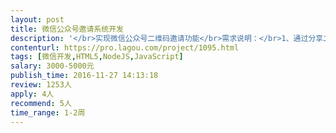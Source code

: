 ```yaml
---                
layout: post       
title: 微信公众号邀请系统开发           
description: '</br>实现微信公众号二维码邀请功能</br>需求说明：</br>1、通过分享二维码，别人扫码关注微信能统计数量</br>2、分享数量达到一定数量自动回复相应内容；</br>3、分享排名</br>人员要求：</br>1、后端使用PHP或Java</br>2、有相关功能开发经验</br>'     
contenturl: https://pro.lagou.com/project/1095.html      
tags: [微信开发,HTML5,NodeJS,JavaScript]            
salary: 3000-5000元          
publish_time: 2016-11-27 14:13:18         
review: 1253人                   
apply: 4人                   
recommend: 5人                   
time_range: 1-2周              
---                 
```

